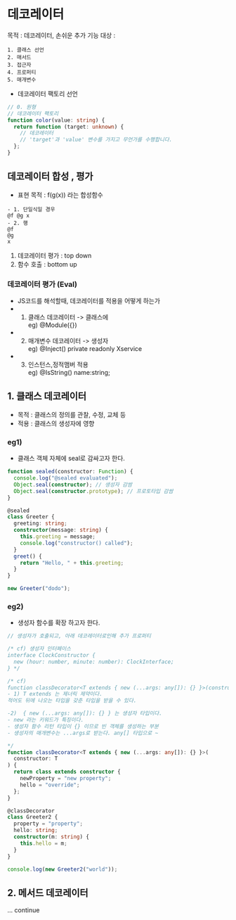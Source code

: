 # 데코레이터

목적 : 데코레이터, 손쉬운 추가 기능
대상 :

```
1. 클래스 선언
2. 매서드
3. 접근자
4. 프로퍼티
5. 매개변수
```

- 데코레이터 팩토리 선언

```ts
// 0. 원형
// 데코레이터 팩토리
function color(value: string) {
  return function (target: unknown) {
    // 데코레이터
    // 'target'과 'value' 변수를 가지고 무언가를 수행합니다.
  };
}
```

## 데코레이터 합성 , 평가

- 표현 목적 : f(g(x)) 라는 합성함수

```
- 1. 단일식일 경우
@f @g x
- 2. 행
@f
@g
x
```

1. 데코레이터 평가 : top down
2. 함수 호출 : bottom up

### 데코레이터 평가 (Eval)

- JS코드를 해석할때, 데코레이터를 적용을 어떻게 하는가
- 1. 클래스 데코레이터 -> 클래스에  
     eg) @Module({})
- 2. 매개변수 데코레이터 -> 생성자  
     eg) @Inject() private readonly Xservice
- 3. 인스턴스,정적맴버 적용  
     eg) @IsString() name:string;

## 1. 클래스 데코레이터

- 목적 : 클래스의 정의를 관찰, 수정, 교체 등
- 적용 : 클래스의 생성자에 영향

### eg1)

- 클래스 객체 자체에 seal로 감싸고자 한다.

```ts
function sealed(constructor: Function) {
  console.log("@sealed evaluated");
  Object.seal(constructor); // 생성자 감쌈
  Object.seal(constructor.prototype); // 프로토타입 감쌈
}

@sealed
class Greeter {
  greeting: string;
  constructor(message: string) {
    this.greeting = message;
    console.log("constructor() called");
  }
  greet() {
    return "Hello, " + this.greeting;
  }
}

new Greeter("dodo");
```

### eg2)

- 생성자 함수를 확장 하고자 한다.

```ts
// 생성자가 호출되고, 아래 데코레이터로인해 추가 프로퍼티

/* cf) 생성자 인터페이스
interface ClockConstructor {
  new (hour: number, minute: number): ClockInterface;
} */

/* cf) 
function classDecorator<T extends { new (...args: any[]): {} }>(constructor: T)
- 1) T extends 는 제너릭 제약이다.
적어도 뒤에 나오는 타입을 갖춘 타입을 받을 수 있다.

-2)  { new (...args: any[]): {} } 는 생성자 타입이다.
- new 라는 키워드가 특징이다.
- 생성자 함수 리턴 타입이 {} 이므로 빈 객체를 생성하는 부분
- 생성자의 매개변수는 ...args로 받는다. any[] 타입으로 ~

*/
function classDecorator<T extends { new (...args: any[]): {} }>(
  constructor: T
) {
  return class extends constructor {
    newProperty = "new property";
    hello = "override";
  };
}

@classDecorator
class Greeter2 {
  property = "property";
  hello: string;
  constructor(m: string) {
    this.hello = m;
  }
}

console.log(new Greeter2("world"));
```

## 2. 메서드 데코레이터

... continue
